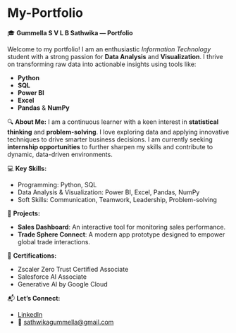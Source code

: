 # My-Portfolio

🎓 **Gummella S V L B Sathwika — Portfolio**

Welcome to my portfolio! I am an enthusiastic *Information Technology* student with a strong passion for **Data Analysis** and **Visualization**. I thrive on transforming raw data into actionable insights using tools like:

* **Python**
* **SQL**
* **Power BI**
* **Excel**
* **Pandas** & **NumPy**

🔍 **About Me:**
I am a continuous learner with a keen interest in **statistical thinking** and **problem-solving**. I love exploring data and applying innovative techniques to drive smarter business decisions. I am currently seeking **internship opportunities** to further sharpen my skills and contribute to dynamic, data-driven environments.

💻 **Key Skills:**

* Programming: Python, SQL
* Data Analysis & Visualization: Power BI, Excel, Pandas, NumPy
* Soft Skills: Communication, Teamwork, Leadership, Problem-solving

🚀 **Projects:**

* **Sales Dashboard**: An interactive tool for monitoring sales performance.
* **Trade Sphere Connect**: A modern app prototype designed to empower global trade interactions.

📜 **Certifications:**

* Zscaler Zero Trust Certified Associate
* Salesforce AI Associate
* Generative AI by Google Cloud

📬 **Let’s Connect:**

* [LinkedIn](https://www.linkedin.com/in/sathwika-gummella-411453259)
* 📧 [sathwikagummella@gmail.com](mailto:sathwikagummella@gmail.com)


